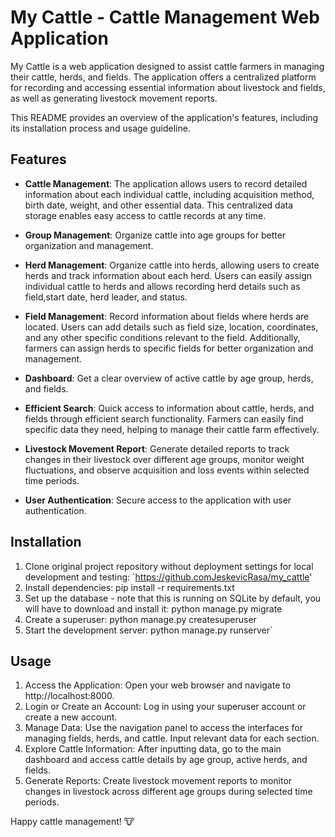 # My Cattle - Cattle Management Web Application

My Cattle is a web application designed to assist cattle farmers in managing their cattle, herds, and fields. The application offers a centralized platform for recording and accessing essential information about livestock and fields, as well as generating livestock movement reports.

This README provides an overview of the application's features, including its installation process and usage guideline. 

## Features

- **Cattle Management**: The application allows users to record detailed information about each individual cattle, including acquisition method, birth date, weight, and other essential data. This centralized data storage enables easy access to cattle records at any time.

- **Group Management**: Organize cattle into age groups for better organization and management.

- **Herd Management**: Organize cattle into herds, allowing users to create herds and track information about each herd. Users can easily assign individual cattle to herds and allows recording herd details such as field,start date, herd leader, and status.

- **Field Management**: Record information about fields where herds are located. Users can add details such as field size, location, coordinates, and any other specific conditions relevant to the field. Additionally, farmers can assign herds to specific fields for better organization and management.

- **Dashboard**: Get a clear overview of active cattle by age group, herds, and fields.

- **Efficient Search**: Quick access to information about cattle, herds, and fields through efficient search functionality. Farmers can easily find specific data they need, helping to manage their cattle farm effectively.

- **Livestock Movement Report**: Generate detailed reports to track changes in their livestock over different age groups, monitor weight fluctuations, and observe acquisition and loss events within selected time periods. 

- **User Authentication**: Secure access to the application with user authentication.

## Installation

1. Clone original project repository without deployment settings for local development and testing: `https://github.comJeskevicRasa/my_cattle'
2. Install dependencies: pip install -r requirements.txt
3. Set up the database - note that this is running on SQLite by default, you will have to download and install it: python manage.py migrate
4. Create a superuser: python manage.py createsuperuser
5. Start the development server: python manage.py runserver`

## Usage

1. Access the Application: Open your web browser and navigate to http://localhost:8000.
2. Login or Create an Account: Log in using your superuser account or create a new account.
3. Manage Data: Use the navigation panel to access the interfaces for managing fields, herds, and cattle. Input relevant data for each section.
4. Explore Cattle Information: After inputting data, go to the main dashboard and access cattle details by age group, active herds, and fields.
5. Generate Reports: Create livestock movement reports to monitor changes in livestock across different age groups during selected time periods.


Happy cattle management! 🐮
